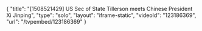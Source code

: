 {
    "title": "[1508521429] US Sec of State Tillerson meets Chinese President Xi Jinping",
    "type": "solo",
    "layout": "iframe-static",
    "videoId": "123186369",
    "url": "\/tvpembed\/123186369"
}